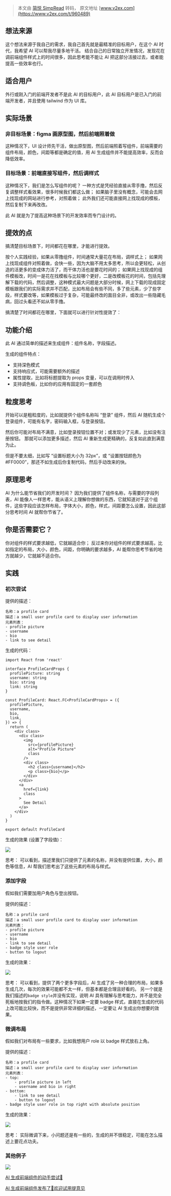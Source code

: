 > 本文由 [简悦 SimpRead](http://ksria.com/simpread/) 转码， 原文地址 [www.v2ex.com](https://www.v2ex.com/t/960489)

想法来源
----

这个想法来源于我自己的需求，我自己首先就是最精准的目标用户，在这个 AI 时代，我希望 AI 可以帮我尽量多地干活。 结合自己的日常独立开发情况，发现花在调前端组件样式上的时间很多，因此思考能不能让 AI 把这部分活接过去，或者能提高一些效率也行。

适合用户
----

外行或刚入门的前端开发者不是此 AI 的目标用户，此 AI 目标用户是已入门的前端开发者，并且使用 tailwind 作为 UI 库。

实际场景
----

### 非目标场景：figma 画原型图，然后前端照着做

这种情况下，UI 设计师先干活，做出原型图，然后前端照着写组件，前端需要的组件布局，颜色，间距等都是确定的值，用 AI 生成组件并不能提高效率，反而会降低效率。

### 目标场景：前端直接写组件，然后调样式

这种情况下，我们是怎么写组件的呢？ 一种方式是凭经验直接从零手撸，然后反复调整样式看效果，很多时候我们都这么做； 如果脑子里没有概念，可能会去网上找现成的网站进行参考，对照着做； 此外我们还可能直接网上找现成的模板，然后复制下来再改改。

此 AI 就是为了提高这种场景下的开发效率而专门设计的。

提效的点
----

搞清楚目标场景下，时间都花在哪里，才能进行提效。

按个人实践经验，如果从零撸组件，时间通常大量花在布局，调样式上； 如果网上找现成组件对照着做，会快一些，因为大脑不用太多思考，所以会更轻松，从创造的活更多的变成体力活了，而干体力活也是要花时间的； 如果网上找现成的组件模板改，时间一是花在找模板与比较哪个更好，二是改模板花的时间，包括先理解下载的代码，然后调整，这种模式最大问题是大部分时候，网上下载的现成固定模板跟我们的实际需求并不匹配，比如布局会有些不同，多了些元素，少了些字段，样式要改等，如果模板过于复杂，可能最终改的面目全非，或改出一些隐藏毛病，回过头看还不如从零手撸。

搞清楚了时间都花在哪里，下面就可以进行针对性提效了：

功能介绍
----

此 AI 通过简单的描述来生成组件：组件名称，字段描述。

生成的组件特点：

*   支持深色模式
*   支持响应式，可能需要额外的描述
*   属性提取，比如将标题提取为 props 变量，可以在调用时传入
*   支持调色板，比如你的应用有固定的一套颜色

粒度思考
----

开始可以是粗粒度的，比如就提供个组件名称叫 “登录” 组件，然后 AI 随机生成个登录组件，可能有名字，密码输入框，与登录按钮。

然后你可能对布局不满意，比如登录按钮位置不对；或发现少了元素，比如没有注册按钮。 那就可以添加更多描述，然后 AI 重新生成更精确的，反复如此直到满意为止。

但是不要太细，比如写 “设置标题大小为 32px”，或 “设置按钮颜色为 #FF0000”，那还不如生成后你复制代码，然后手动改来的快。

原理思考
----

AI 为什么能节省我们的开发时间？ 因为我们提供了组件名称，与需要的字段列表，AI 能像人一样思考，能从语义上理解你想做的东西，它就知道对于这个组件，这些字段应该怎样布局，字体大小，颜色，样式，间距要怎么设置，因此这部分思考时间 AI 就帮你节省了。

你是否需要它？
-------

你对组件的样式要求越低，它就越适合你； 反过来你对组件的样式要求越高，比如指定的布局，大小，颜色，间距，你明确的要求越多，AI 能帮你思考节省的地方就越少，它就越不适合你。

实践
--

### 初次尝试

提供的描述：

```
名称：a profile card
描述：a small user profile card to display user information
元素列表：
- profile picture
- username
- bio
- link to see detail
```

生成的代码：

```
import React from 'react'  
  
interface ProfileCardProps {  
  profilePicture: string  
  username: string  
  bio: string  
  link: string  
}  
  
const ProfileCard: React.FC<ProfileCardProps> = ({  
  profilePicture,  
  username,  
  bio,  
  link,  
}) => {  
  return (  
    <div class>  
      <div class>  
        <img  
          src={profilePicture}  
          alt="Profile Picture"  
          class  
        />  
        <div class>  
          <h2 class>{username}</h2>  
          <p class>{bio}</p>  
        </div>  
      </div>  
      <a  
        href={link}  
        class  
      >  
        See Detail  
      </a>  
    </div>  
  )  
}  
  
export default ProfileCard
```

生成的效果 (设置了字段值)：

![](https://i.v2ex.co/NC4wHy7v.png)

思考： 可以看到，描述里我们只提供了元素的名称，并没有提供位置，大小，颜色等信息，AI 帮我们思考出了这些元素的布局与样式。

### 添加字段

假如我们需要加用户角色与登出按钮。

提供的描述：

```
名称：a profile card
描述：a small user profile card to display user information
元素列表：
- profile picture
- username
- bio
- link to see detail
- badge style user role
- button to logout
```

生成的效果：

![](https://i.v2ex.co/7pmweMTQ.png)

思考： 可以看到，提供了两个更多字段后，AI 生成了另一种合理的布局，如果多生成几次，每次的效果可能都不太一样，但基本都是合理且好看的。 另一个就是我们描述的`badge style`并没有实现，说明 AI 具有理解与思考能力，并不是完全死板地按我们的指令做。这种情况下如果一定要 badge 样式，直接在生成的代码上改可能比较快，而不是提供非常详细的描述，一定要让 AI 生成出你想要的效果。

### 微调布局

假如我们对布局有一些要求，比如我想用户 role 以 badge 样式放右上角。

提供的描述：

```
名称：a profile card
描述：a small user profile card to display user information
元素列表：
- top:
	- profile picture in left
	- username and bio in right
- bottom:
	- link to see detail
	- button to logout
- badge style user role in top right with absolute position
```

生成的效果：

![](https://i.v2ex.co/YR836ngn.png)

思考： 实际微调下来，小问题还是有一些的，生成的并不很稳定，可能在怎么描述上要花点功夫。

### 其他例子

![](https://i.v2ex.co/Wu39zC79.png)

[AI 生成前端组件的动手尝试💪](https://www.v2ex.com/t/962276)

[AI 生成前端组件发布了🎉欢迎试用提意见](https://www.v2ex.com/t/963005)